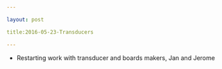 ```yaml
---

layout: post

title:2016-05-23-Transducers

---
```



-   Restarting work with transducer and boards makers, Jan and Jerome

